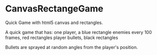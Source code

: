 # CanvasRectangeGame
Quick Game with html5 canvas and rectangles. 

A quick game that has:
one player, a blue rectangle
enemies every 100 frames, red rectangles
player bullets, black rectangles

Bullets are sprayed at random angles from the player's position.
